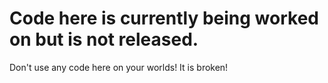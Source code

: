 <h1>Code here is currently being worked on but is not released.</h1>
<body>Don't use any code here on your worlds! It is broken!</body>
